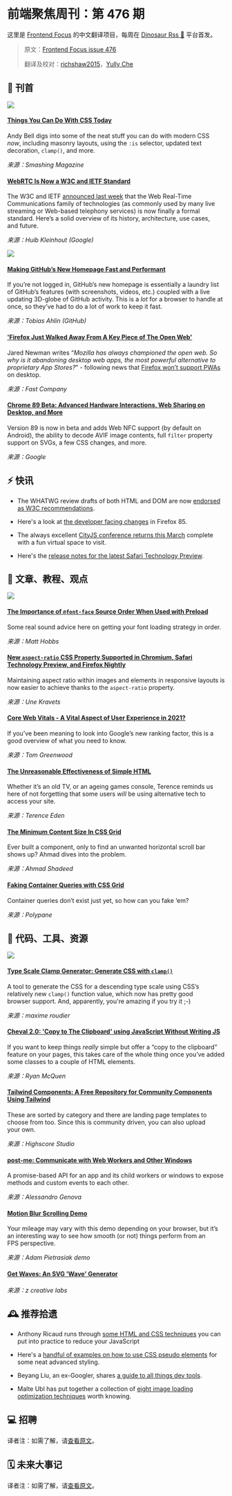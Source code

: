 # 前端聚焦周刊：第 476 期

这里是 [Frontend Focus](https://frontendfoc.us/latest) 的中文翻译项目，每周在 [Dinosaur Rss 🦕](https://dinorss.org/?fef) 平台首发。

> 原文：[Frontend Focus issue 476](https://frontendfoc.us/issues/476)
> 
> 翻译及校对：[richshaw2015](https://github.com/richshaw2015)，[Yully Che](https://github.com/chechebecomestrong)

## 🚀 刊首

[![](https://res.cloudinary.com/cpress/image/upload/w_1280,e_sharpen:60/v1612355437/jg0qwiakyh1oe4yrj6rl.jpg)](https://frontendfoc.us/link/102368/rss)

#### [Things You Can Do With CSS Today](https://frontendfoc.us/link/102368/rss "www.smashingmagazine.com")

Andy Bell digs into some of the neat stuff you can do with modern CSS _now_, including masonry layouts, using the `:is` selector, updated text decoration, `clamp()`, and more.

*来源：Smashing Magazine*

#### [WebRTC Is Now a W3C and IETF Standard](https://frontendfoc.us/link/102369/rss "web.dev")

The W3C and IETF [announced last week](https://frontendfoc.us/link/102370/rss) that the Web Real-Time Communications family of technologies (as commonly used by many live streaming or Web-based telephony services) is now finally a formal standard. Here’s a solid overview of its history, architecture, use cases, and future.

*来源：Huib Kleinhout (Google)*

[![](https://copm.s3.amazonaws.com/813400fe.jpg)](https://frontendfoc.us/link/102371/rss)

#### [Making GitHub’s New Homepage Fast and Performant](https://frontendfoc.us/link/102372/rss "github.blog")

If you’re not logged in, GitHub’s new homepage is essentially a laundry list of GitHub’s features (with screenshots, videos, etc.) coupled with a live updating 3D-globe of GitHub activity. This is a _lot_ for a browser to handle at once, so they’ve had to do a lot of work to keep it fast.

*来源：Tobias Ahlin (GitHub)*

#### ['Firefox Just Walked Away From A Key Piece of The Open Web'](https://frontendfoc.us/link/102373/rss "www.fastcompany.com")

Jared Newman writes “_Mozilla has always championed the open web. So why is it abandoning desktop web apps, the most powerful alternative to proprietary App Stores?_” - following news that [Firefox won’t support PWAs](https://frontendfoc.us/link/102374/rss) on desktop.

*来源：Fast Company*

#### [Chrome 89 Beta: Advanced Hardware Interactions, Web Sharing on Desktop, and More](https://frontendfoc.us/link/102375/rss "blog.chromium.org")

Version 89 is now in beta and adds Web NFC support (by default on Android), the ability to decode AVIF image contents, full `filter` property support on SVGs, a few CSS changes, and more.

*来源：Google*

## ⚡️ 快讯

*   The WHATWG review drafts of both HTML and DOM are now [endorsed as W3C recommendations](https://frontendfoc.us/link/102376/rss).

*   Here's a look at [the developer facing changes](https://frontendfoc.us/link/102377/rss) in Firefox 85.

*   The always excellent [CityJS conference returns this March](https://frontendfoc.us/link/102378/rss) complete with a fun virtual space to visit.

*   Here's the [release notes for the latest Safari Technology Preview](https://frontendfoc.us/link/102379/rss).

## 📙 文章、教程、观点

[![](https://res.cloudinary.com/cpress/image/upload/w_1280,e_sharpen:60/v1612356307/qlq8vz4rdt3wfcb8alv7.png)](https://frontendfoc.us/link/102380/rss)

#### [The Importance of `@font-face` Source Order When Used with Preload](https://frontendfoc.us/link/102380/rss "nooshu.github.io")

Some real sound advice here on getting your font loading strategy in order.

*来源：Matt Hobbs*

#### [New `aspect-ratio` CSS Property Supported in Chromium, Safari Technology Preview, and Firefox Nightly](https://frontendfoc.us/link/102381/rss "web.dev")

Maintaining aspect ratio within images and elements in responsive layouts is now easier to achieve thanks to the `aspect-ratio` property.

*来源：Une Kravets*

#### [Core Web Vitals - A Vital Aspect of User Experience in 2021?](https://frontendfoc.us/link/102383/rss "www.wholegraindigital.com")

If you’ve been meaning to look into Google’s new ranking factor, this is a good overview of what you need to know.

*来源：Tom Greenwood*

#### [The Unreasonable Effectiveness of Simple HTML](https://frontendfoc.us/link/102384/rss "shkspr.mobi")

Whether it’s an old TV, or an ageing games console, Terence reminds us here of not forgetting that some users _will_ be using alternative tech to access your site.

*来源：Terence Eden*

#### [The Minimum Content Size In CSS Grid](https://frontendfoc.us/link/102385/rss "ishadeed.com")

Ever built a component, only to find an unwanted horizontal scroll bar shows up? Ahmad dives into the problem.

*来源：Ahmad Shadeed*

#### [Faking Container Queries with CSS Grid](https://frontendfoc.us/link/102386/rss "polypane.app")

Container queries don’t exist just yet, so how can you fake ‘em?

*来源：Polypane*

## 🔧 代码、工具、资源

[![](https://res.cloudinary.com/cpress/image/upload/w_1280,e_sharpen:60/v1612356307/oqyahrbb3jqpctvlg3io.png)](https://frontendfoc.us/link/102390/rss)

#### [Type Scale Clamp Generator: Generate CSS with `clamp()`](https://frontendfoc.us/link/102390/rss "maximeroudier.com")

A tool to generate the CSS for a descending type scale using CSS’s relatively new `clamp()` function value, which now has pretty good browser support. And, apparently, you're amazing if you try it ;-)

*来源：maxime roudier*

#### [Cheval 2.0: 'Copy to The Clipboard' using JavaScript Without Writing JS](https://frontendfoc.us/link/102391/rss "github.com")

If you want to keep things _really_ simple but offer a “copy to the clipboard” feature on your pages, this takes care of the whole thing once you’ve added some classes to a couple of HTML elements.

*来源：Ryan McQuen*

#### [Tailwind Components: A Free Repository for Community Components Using Tailwind](https://frontendfoc.us/link/102393/rss "tailwindcomponents.com")

These are sorted by category and there are landing page templates to choose from too. Since this is community driven, you can also upload your own.

*来源：Highscore Studio*

#### [post-me: Communicate with Web Workers and Other Windows](https://frontendfoc.us/link/102394/rss "github.com")

A promise-based API for an app and its child workers or windows to expose methods and custom events to each other.

*来源：Alessandro Genova*

#### [Motion Blur Scrolling Demo](https://frontendfoc.us/link/102395/rss "pie6k.github.io")

Your mileage may vary with this demo depending on your browser, but it’s an interesting way to see how smooth (or not) things perform from an FPS perspective.

*来源：Adam Pietrasiak demo*

#### [Get Waves: An SVG 'Wave' Generator](https://frontendfoc.us/link/102396/rss "getwaves.io")

*来源：z creative labs*

## 🕰 推荐拾遗

*   Anthony Ricaud runs through [some HTML and CSS techniques](https://frontendfoc.us/link/102397/rss) you can put into practice to reduce your JavaScript

*   Here's a [handful of examples on how to use CSS pseudo elements](https://frontendfoc.us/link/102398/rss) for some neat advanced styling.

*   Beyang Liu, an ex-Googler, shares [a guide to all things dev tools](https://frontendfoc.us/link/102399/rss).

*   Malte Ubl has put together a collection of [eight image loading optimization techniques](https://frontendfoc.us/link/102400/rss) worth knowing.

## 💻 招聘

译者注：如需了解，请[查看原文](https://frontendfoc.us/issues/476)。

## 🗓 未来大事记

译者注：如需了解，请[查看原文](https://frontendfoc.us/issues/476)。

